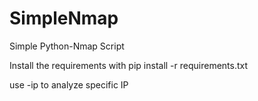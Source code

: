 # SimpleNmap
Simple Python-Nmap Script


Install the requirements with 
pip install -r requirements.txt


use -ip <ip> to analyze specific IP
